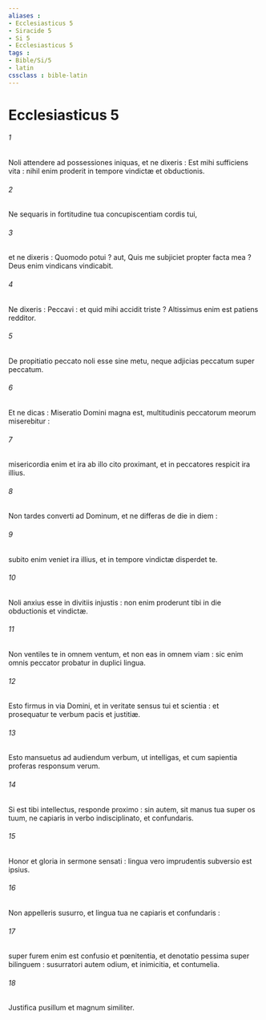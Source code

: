 ```yaml
---
aliases : 
- Ecclesiasticus 5
- Siracide 5
- Si 5
- Ecclesiasticus 5
tags : 
- Bible/Si/5
- latin
cssclass : bible-latin
---
```


# Ecclesiasticus 5

###### 1
Noli attendere ad possessiones iniquas, et ne dixeris : Est mihi sufficiens vita : nihil enim proderit in tempore vindictæ et obductionis.
###### 2
Ne sequaris in fortitudine tua concupiscentiam cordis tui,
###### 3
et ne dixeris : Quomodo potui ? aut, Quis me subjiciet propter facta mea ? Deus enim vindicans vindicabit.
###### 4
Ne dixeris : Peccavi : et quid mihi accidit triste ? Altissimus enim est patiens redditor.
###### 5
De propitiatio peccato noli esse sine metu, neque adjicias peccatum super peccatum.
###### 6
Et ne dicas : Miseratio Domini magna est, multitudinis peccatorum meorum miserebitur :
###### 7
misericordia enim et ira ab illo cito proximant, et in peccatores respicit ira illius.
###### 8
Non tardes converti ad Dominum, et ne differas de die in diem :
###### 9
subito enim veniet ira illius, et in tempore vindictæ disperdet te.
###### 10
Noli anxius esse in divitiis injustis : non enim proderunt tibi in die obductionis et vindictæ.
###### 11
Non ventiles te in omnem ventum, et non eas in omnem viam : sic enim omnis peccator probatur in duplici lingua.
###### 12
Esto firmus in via Domini, et in veritate sensus tui et scientia : et prosequatur te verbum pacis et justitiæ.
###### 13
Esto mansuetus ad audiendum verbum, ut intelligas, et cum sapientia proferas responsum verum.
###### 14
Si est tibi intellectus, responde proximo : sin autem, sit manus tua super os tuum, ne capiaris in verbo indisciplinato, et confundaris.
###### 15
Honor et gloria in sermone sensati : lingua vero imprudentis subversio est ipsius.
###### 16
Non appelleris susurro, et lingua tua ne capiaris et confundaris :
###### 17
super furem enim est confusio et pœnitentia, et denotatio pessima super bilinguem : susurratori autem odium, et inimicitia, et contumelia.
###### 18
Justifica pusillum et magnum similiter.
